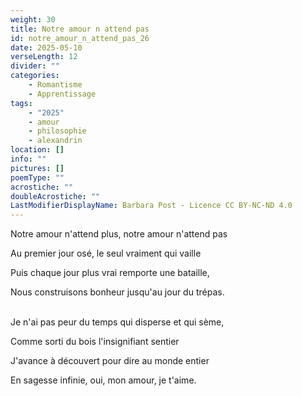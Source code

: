```yaml
---
weight: 30
title: Notre amour n attend pas
id: notre_amour_n_attend_pas_26
date: 2025-05-10
verseLength: 12
divider: ""
categories:
    - Romantisme
    - Apprentissage
tags:
    - "2025"
    - amour
    - philosophie
    - alexandrin
location: []
info: ""
pictures: []
poemType: ""
acrostiche: ""
doubleAcrostiche: ""
LastModifierDisplayName: Barbara Post - Licence CC BY-NC-ND 4.0
---
```

Notre amour n'attend plus, notre amour n'attend pas

Au premier jour osé, le seul vraiment qui vaille

Puis chaque jour plus vrai remporte une bataille,

Nous construisons bonheur jusqu'au jour du trépas.

 \
Je n'ai pas peur du temps qui disperse et qui sème,

Comme sorti du bois l'insignifiant sentier

J'avance à découvert pour dire au monde entier

En sagesse infinie, oui, mon amour, je t'aime.

